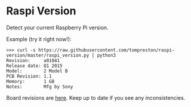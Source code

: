 Raspi Version
=============
Detect your current Raspberry Pi version.

Example (try it right now!):

    >>> curl -s https://raw.githubusercontent.com/tompreston/raspi-version/master/raspi_version.py | python3
    Revision:     a01041
    Release date: Q1 2015
    Model:        2 Model B
    PCB Revision: 1.1
    Memory:       1 GB
    Notes:        Mfg by Sony

Board revisions are [here](http://elinux.org/RPi_HardwareHistory#Board_Revision_History). Keep up to date if you see any inconsistencies.
